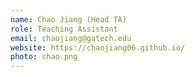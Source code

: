 ```yaml
---
name: Chao Jiang (Head TA)
role: Teaching Assistant
email: chaojiang@gatech.edu
website: https://chaojiang06.github.io/
photo: chao.png
---
```

